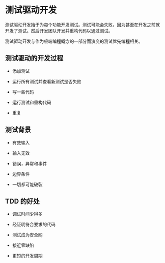 # 测试驱动开发

测试驱动开发始于为每个功能开发测试。测试可能会失败，因为甚至在开发之前就开发了测试。然后开发团队开发并重构代码以通过测试。

测试驱动开发与作为极端编程概念的一部分而演变的测试优先编程相关。

## 测试驱动的开发过程

* 添加测试

* 运行所有测试并查看新测试是否失败

* 写一些代码

* 运行测试和重构代码

* 重复

## 测试背景

* 有效输入

* 输入无效

* 错误，异常和事件

* 边界条件

* 一切都可能破裂

## TDD 的好处

* 调试时间少得多

* 经证明符合要求的代码

* 测试成为安全网

* 接近零缺陷

* 更短的开发周期
